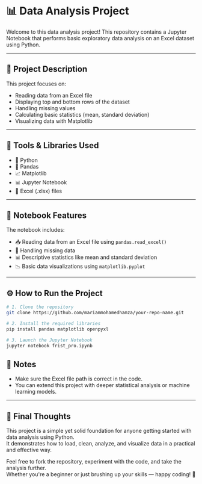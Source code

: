 # 📊 Data Analysis Project

Welcome to this data analysis project! This repository contains a Jupyter Notebook that performs basic exploratory data analysis on an Excel dataset using Python.

---

## 📌 Project Description

This project focuses on:
- Reading data from an Excel file
- Displaying top and bottom rows of the dataset
- Handling missing values
- Calculating basic statistics (mean, standard deviation)
- Visualizing data with Matplotlib

---

## 🧰 Tools & Libraries Used

- 🐍 Python
- 📘 Pandas
- 📈 Matplotlib
- 📊 Jupyter Notebook
- 📂 Excel (.xlsx) files

---

## 📂 Notebook Features

The notebook includes:
- 📥 Reading data from an Excel file using `pandas.read_excel()`
- 🧹 Handling missing data
- 📊 Descriptive statistics like mean and standard deviation
- 📉 Basic data visualizations using `matplotlib.pyplot`

---

## ⚙ How to Run the Project

```bash
# 1. Clone the repository
git clone https://github.com/mariammohamedhamza/your-repo-name.git
```

```bash
# 2. Install the required libraries
pip install pandas matplotlib openpyxl
```

```bash
# 3. Launch the Jupyter Notebook
jupyter notebook frist_pro.ipynb
```

## 📌 Notes

- Make sure the Excel file path is correct in the code.
- You can extend this project with deeper statistical analysis or machine learning models.

---

## 🙌 Final Thoughts

This project is a simple yet solid foundation for anyone getting started with data analysis using Python.  
It demonstrates how to load, clean, analyze, and visualize data in a practical and effective way.

Feel free to fork the repository, experiment with the code, and take the analysis further.  
Whether you're a beginner or just brushing up your skills — happy coding! 🚀

